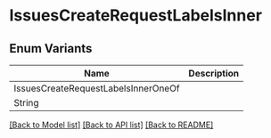 # IssuesCreateRequestLabelsInner

## Enum Variants

| Name | Description |
|---- | -----|
| IssuesCreateRequestLabelsInnerOneOf |  |
| String |  |

[[Back to Model list]](../README.md#documentation-for-models) [[Back to API list]](../README.md#documentation-for-api-endpoints) [[Back to README]](../README.md)


